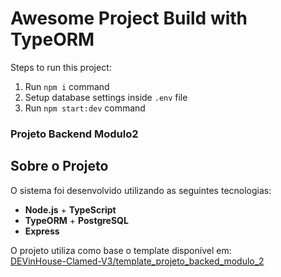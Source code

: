 # Awesome Project Build with TypeORM

Steps to run this project:

1. Run `npm i` command
2. Setup database settings inside `.env` file
3. Run `npm start:dev` command

### Projeto Backend Modulo2

## Sobre o Projeto

O sistema foi desenvolvido utilizando as seguintes tecnologias:

- **Node.js** + **TypeScript**  
- **TypeORM** + **PostgreSQL**  
- **Express**  

O projeto utiliza como base o template disponível em:  
[DEVinHouse-Clamed-V3/template_projeto_backed_modulo_2](https://github.com/DEVinHouse-Clamed-V3/template_projeto_backed_modulo_2)


